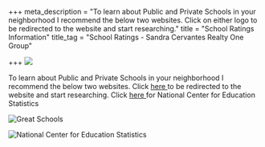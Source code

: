 +++
meta_description = "To learn about Public and Private Schools in your neighborhood I recommend the below two websites. Click on either logo to be redirected to the website and start researching."
title = "School Ratings Information"
title_tag = "School Ratings - Sandra Cervantes Realty One Group"

+++
![](/uploads/school_ratings.jpg)

To learn about Public and Private Schools in your neighborhood I recommend the below two websites. Click [here ](https://www.greatschools.org/)to be redirected to the website and start researching. Click [here ](https://nces.ed.gov/globallocator/index.asp?search)for National Center for Education Statistics

![Great Schools](/uploads/greatschools.png)

![National Center for Education Statistics](/uploads/nces.png "National Center for Education Statistics")